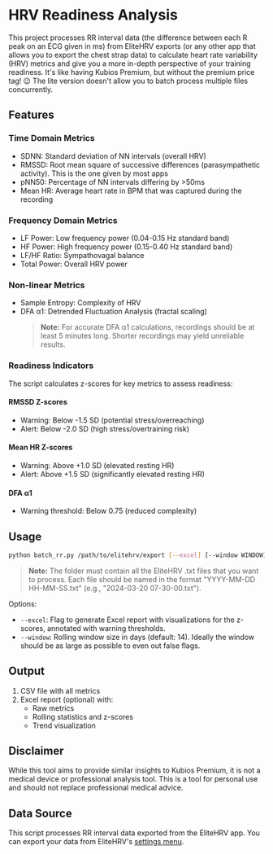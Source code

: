 # HRV Readiness Analysis

This project processes RR interval data (the difference between each R peak on an ECG given in ms) from EliteHRV exports (or any other app that allows you to export the chest strap data) to calculate heart rate variability (HRV) metrics and give you a more in-depth perspective of your training readiness. It's like having Kubios Premium, but without the premium price tag! 😉 The lite version doesn't allow you to batch process multiple files concurrently.

## Features

### Time Domain Metrics

- SDNN: Standard deviation of NN intervals (overall HRV)
- RMSSD: Root mean square of successive differences (parasympathetic activity). This is the one given by most apps
- pNN50: Percentage of NN intervals differing by >50ms
- Mean HR: Average heart rate in BPM that was captured during the recording

### Frequency Domain Metrics

- LF Power: Low frequency power (0.04-0.15 Hz standard band)
- HF Power: High frequency power (0.15-0.40 Hz standard band)
- LF/HF Ratio: Sympathovagal balance
- Total Power: Overall HRV power

### Non-linear Metrics

- Sample Entropy: Complexity of HRV
- DFA α1: Detrended Fluctuation Analysis (fractal scaling)
  > **Note:** For accurate DFA α1 calculations, recordings should be at least 5 minutes long. Shorter recordings may yield unreliable results.

### Readiness Indicators

The script calculates z-scores for key metrics to assess readiness:

#### RMSSD Z-scores

- Warning: Below -1.5 SD (potential stress/overreaching)
- Alert: Below -2.0 SD (high stress/overtraining risk)

#### Mean HR Z-scores

- Warning: Above +1.0 SD (elevated resting HR)
- Alert: Above +1.5 SD (significantly elevated resting HR)

#### DFA α1

- Warning threshold: Below 0.75 (reduced complexity)

## Usage

```bash
python batch_rr.py /path/to/elitehrv/export [--excel] [--window WINDOW]
```

> **Note:** The folder must contain all the EliteHRV .txt files that you want to process. Each file should be named in the format "YYYY-MM-DD HH-MM-SS.txt" (e.g., "2024-03-20 07-30-00.txt").

Options:

- `--excel`: Flag to generate Excel report with visualizations for the z-scores, annotated with warning thresholds.
- `--window`: Rolling window size in days (default: 14). Ideally the window should be as large as possible to even out false flags.

## Output

1. CSV file with all metrics
2. Excel report (optional) with:
   - Raw metrics
   - Rolling statistics and z-scores
   - Trend visualization

## Disclaimer

While this tool aims to provide similar insights to Kubios Premium, it is not a medical device or professional analysis tool. This is a tool for personal use and should not replace professional medical advice.

## Data Source

This script processes RR interval data exported from the EliteHRV app. You can export your data from EliteHRV's [settings menu](https://help.elitehrv.com/article/49-exporting-raw-r-r-intervals-or-interbeat-intervals-ibis).
